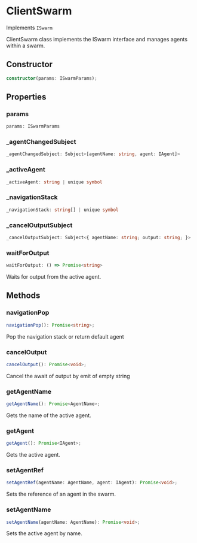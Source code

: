 # ClientSwarm

Implements `ISwarm`

ClientSwarm class implements the ISwarm interface and manages agents within a swarm.

## Constructor

```ts
constructor(params: ISwarmParams);
```

## Properties

### params

```ts
params: ISwarmParams
```

### _agentChangedSubject

```ts
_agentChangedSubject: Subject<[agentName: string, agent: IAgent]>
```

### _activeAgent

```ts
_activeAgent: string | unique symbol
```

### _navigationStack

```ts
_navigationStack: string[] | unique symbol
```

### _cancelOutputSubject

```ts
_cancelOutputSubject: Subject<{ agentName: string; output: string; }>
```

### waitForOutput

```ts
waitForOutput: () => Promise<string>
```

Waits for output from the active agent.

## Methods

### navigationPop

```ts
navigationPop(): Promise<string>;
```

Pop the navigation stack or return default agent

### cancelOutput

```ts
cancelOutput(): Promise<void>;
```

Cancel the await of output by emit of empty string

### getAgentName

```ts
getAgentName(): Promise<AgentName>;
```

Gets the name of the active agent.

### getAgent

```ts
getAgent(): Promise<IAgent>;
```

Gets the active agent.

### setAgentRef

```ts
setAgentRef(agentName: AgentName, agent: IAgent): Promise<void>;
```

Sets the reference of an agent in the swarm.

### setAgentName

```ts
setAgentName(agentName: AgentName): Promise<void>;
```

Sets the active agent by name.
